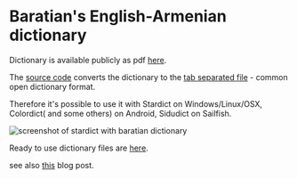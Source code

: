Baratian's English-Armenian dictionary
======================================

Dictionary is available publicly as pdf [here](http://www.armin.am/images/menus/1720/Angleren_bararan.pdf).

The [source code](https://github.com/norayr/English-Armenian-Baratian-dictionary) converts the dictionary to the [tab separated file](https://github.com/norayr/baratian_dictionary) - common open dictionary format.

Therefore it's possible to use it with Stardict on Windows/Linux/OSX, Colordict( and some others) on Android, Sidudict on Sailfish.

![screenshot of stardict with baratian dictionary](http://dictionaries.arnet.am/stardict_baratian0.png)

Ready to use dictionary files are [here](http://dictionaries.arnet.am/baratian.zip).

see also [this](http://norayr.am/weblog/2016/05/18/baratian/) blog post.

